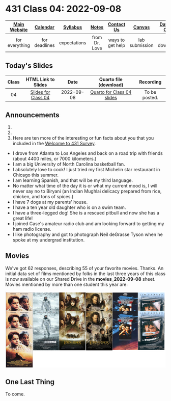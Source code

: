 # 431 Class 04: 2022-09-08

[Main Website](https://thomaselove.github.io/431-2022/) | [Calendar](https://thomaselove.github.io/431-2022/calendar.html) | [Syllabus](https://thomaselove.github.io/431-syllabus-2022/) | [Notes](https://thomaselove.github.io/431-notes/) | [Contact Us](https://thomaselove.github.io/431-2022/contact.html) | [Canvas](https://canvas.case.edu) | [Data and Code](https://github.com/THOMASELOVE/431-data)
:-----------: | :--------------: | :----------: | :---------: | :-------------: | :-----------: | :------------:
for everything | for deadlines | expectations | from Dr. Love | ways to get help | lab submission | for downloads

## Today's Slides

Class | HTML Link to Slides | Date | Quarto file (download) | Recording
:---: | :------------: | :---: | :--------------: | :----: 
04 | [Slides for Class 04](https://thomaselove.github.io/431-slides-2022/class04.html) | 2022-09-08 | [Quarto for Class 04 slides](https://thomaselove.github.io/431-slides-2022/class04.qmd) | To be posted.

## Announcements

1.
2. 
3. Here are ten more of the interesting or fun facts about you that you included in the [Welcome to 431 Survey](https://bit.ly/431-2022-welcome-survey).

- I drove from Atlanta to Los Angeles and back on a road trip with friends (about 4400 miles, or 7000 kilometers.) 
- I am a big University of North Carolina basketball fan.
- I absolutely love to cook! I just tried my first Michelin star restaurant in Chicago this summer.
- I am learning Spanish, and that will be my third language.
- No matter what time of the day it is or what my current mood is, I will never say no to Biryani (an Indian Mughlai delicacy prepared from rice, chicken, and tons of spices.)
- I have 7 dogs at my parents' house.
- I have a ten year old daughter who is on a swim team.
- I have a three-legged dog! She is a rescued pitbull and now she has a great life!
- I joined Case's amateur radio club and am looking forward to getting my ham radio license.
- I like photography and got to photograph Neil deGrasse Tyson when he spoke at my undergrad institution.

## Movies

We've got 62 responses, describing 55 of your favorite movies. Thanks. An initial data set of films mentioned by folks in the last three years of this class is now available on our Shared Drive in the **movies_2022-09-08** sheet. Movies mentioned by more than one student this year are:

![](movies_multiple.png)


## One Last Thing

To come.
